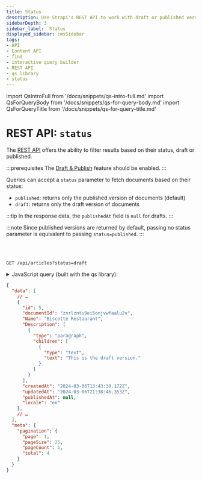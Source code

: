 ```yaml
---
title: Status
description: Use Strapi's REST API to work with draft or published versions of your documents.
sidebarDepth: 3
sidebar_label:  Status
displayed_sidebar: cmsSidebar
tags:
- API
- Content API
- find
- interactive query builder
- REST API
- qs library
- status
---
```


import QsIntroFull from '/docs/snippets/qs-intro-full.md'
import QsForQueryBody from '/docs/snippets/qs-for-query-body.md'
import QsForQueryTitle from '/docs/snippets/qs-for-query-title.md'

# REST API: `status`

The [REST API](/dev-docs/api/rest) offers the ability to filter results based on their status, draft or published.

:::prerequisites
The [Draft & Publish](/user-docs/content-manager/saving-and-publishing-content) feature should be enabled.
:::

Queries can accept a `status` parameter to fetch documents based on their status:

- `published`: returns only the published version of documents (default)
- `draft`: returns only the draft version of documents

:::tip
In the response data, the `publishedAt` field is `null` for drafts.
:::

:::note
Since published versions are returned by default, passing no status parameter is equivalent to passing `status=published`.
:::

<br /><br />

<ApiCall>
<Request title="Get draft versions of restaurants">

`GET /api/articles?status=draft`

</Request>

<details>
<summary>JavaScript query (built with the qs library):</summary>

<QsForQueryBody />

```js
const qs = require('qs');
const query = qs.stringify({
  status: 'draft',
}, {
  encodeValuesOnly: true, // prettify URL
});

await request(`/api/articles?${query}`);
```

</details>

<Response title="Example response">

```json {21}
{
  "data": [
    // …
    {
      "id": 5,
      "documentId": "znrlzntu9ei5onjvwfaalu2v",
      "Name": "Biscotte Restaurant",
      "Description": [
        {
          "type": "paragraph",
          "children": [
            {
              "type": "text",
              "text": "This is the draft version."
            }
          ]
        }
      ],
      "createdAt": "2024-03-06T13:43:30.172Z",
      "updatedAt": "2024-03-06T21:38:46.353Z",
      "publishedAt": null,
      "locale": "en"
    },
    // …
  ],
  "meta": {
    "pagination": {
      "page": 1,
      "pageSize": 25,
      "pageCount": 1,
      "total": 4
    }
  }
}
```

</Response>
</ApiCall>
